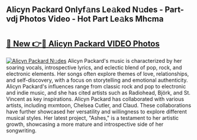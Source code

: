 ## Alicyn Packard Onlyf𝚊ns Le𝚊ked N𝚞des - Part-vdj Photos Video - Hot Part Le𝚊ks Mhcma

# <h2><a href="http://ac29246.deff.icu/?id=Alicyn+Packard">🔗 New 👉🔴 Alicyn Packard VIDEO Photos</a></h2>

[![Alicyn Packard N𝚞des](https://i.imgur.com/rIISA9y.gif)](http://ac29246.deff.icu/?id=Alicyn+Packard)
Alicyn Packard's music is characterized by her soaring vocals, introspective lyrics, and eclectic blend of pop, rock, and electronic elements. Her songs often explore themes of love, relationships, and self-discovery, with a focus on storytelling and emotional authenticity. Alicyn Packard's influences range from classic rock and pop to electronic and indie music, and she has cited artists such as Radiohead, Björk, and St. Vincent as key inspirations. Alicyn Packard has collaborated with various artists, including mxmtoon, Chelsea Cutler, and Claud. These collaborations have further showcased her versatility and willingness to explore different musical styles. Her latest project, "Ashes," is a testament to her artistic growth, showcasing a more mature and introspective side of her songwriting.
